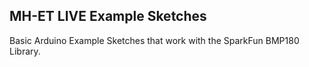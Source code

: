 MH-ET LIVE Example Sketches
---------------------------


Basic Arduino Example Sketches that work with the SparkFun BMP180 Library.
